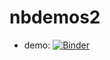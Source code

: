 # nbdemos2

- demo: [![Binder](https://mybinder.org/badge_logo.svg)](https://mybinder.org/v2/gh/CBiasuzzi/notebooks/HEAD?labpath=Demo_01.ipynb)

